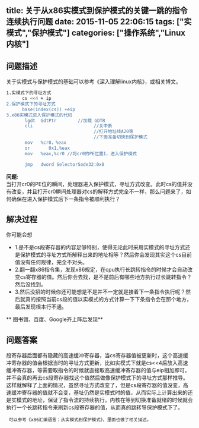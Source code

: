 title: 关于从x86实模式到保护模式的关键一跳的指令连续执行问题 
date: 2015-11-05 22:06:15
tags: ["实模式","保护模式"]
categories: ["操作系统","Linux内核"]
---

## 问题描述
关于实模式与保护模式的基础可以参考《深入理解linux内核》，或相关博文。

```bash
1.实模式下的寻址方式
      cs <<4 + ip
2.保护模式下的寻址方式
      base(index(cs)) +eip
3.x86实模式进入保护模式的代码
       lgdt  GdtPtr        //加载 GDTR
       cli                       //关中断
                                 //打开地址线A20等
                                 //下面准备切换到保护模式
       mov   %cr0，%eax
       or       0x1,%eax
       mov   %eax,%cr0 //将cr0的PE位置1，进入保护模式

       jmp   dword SelectorSode32:0x0
```

**问题:**  
当打开cr0的PE位的瞬间，处理器进入保护模式，寻址方式改变。此时cs的值并没有改变，并且打开cr0瞬间处理器对cs的解释方式完全不一样，那么问题来了，如何确保在进入保护模式后下一条指令被顺利执行？

<!-- more -->

## 解决过程  
你可能会想  

* 1.是不是cs段寄存器的内容足够特别，使得无论此时采用实模式的寻址方式还是保护模式的寻址方式所解释出来的地址相等？然后你会发现其实这个cs目前值没有任何规律，完全不对头。
* 2.翻一翻x86指令集，发现x86规定，在cpu执行长跳转指令的时候才会自动改变cs寄存器的值。然后你会去找，是不是前后有哪些地方执行过长跳转指令？然后没找到。
* 3.然后没招的时候你还可能想是不是并不一定就是接着下一条指令执行呢？然后就真的按照当前cs段的值以实模式的方式计算一下下条指令会在那个地方，最后发现根本行不通。

** 图书馆、百度、Google齐上阵后发现**

## 问题答案  
段寄存器后面都有隐藏的高速缓冲寄存器，当cs寄存器值被更新时，这个高速缓冲寄存器的值会根据当时的寻址方式更新，比如实模式下就是cs<<4后放入高速缓冲寄存器，等需要取指令的时候就直接取高速缓冲寄存器的值与eip相加即可，并不会真的再去cs段寄存器找这个值然后做像保护模式下的寻址方式那样推导。这样就解释了上面的情况，虽然寻址方式改变了，但是cs段寄存器的值没变，高速缓冲寄存器的值就不会变，基址仍然是实模式时的值，从而实际上计算出来的还是实模式的地址，保证了指令流的持续执行。内核在等到切换准备就绪的时候就会执行一个长跳转指令来刷新cs段寄存器的值，从而真的跳转导保护模式下了。

     可以参考《x86汇编语言：从实模式到保护模式》，里面也做了相关描述。
